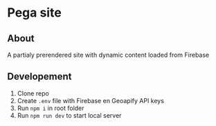 # Pega site

## About
A partialy prerendered site with dynamic content loaded from Firebase

## Developement
1. Clone repo
2. Create `.env` file with Firebase en Geoapify API keys
3. Run `npm i` in root folder
4. Run `npm run dev` to start local server
